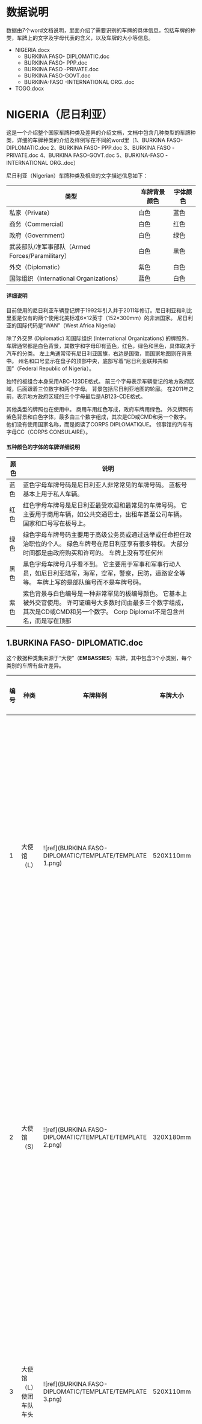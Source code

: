 # 数据说明

数据由7个word文档说明，里面介绍了需要识别的车牌的具体信息，包括车牌的种类，车牌上的文字及字母代表的含义，以及车牌的大小等信息。

- NIGERIA.docx
  - BURKINA FASO- DIPLOMATIC.doc
  - BURKINA FASO- PPP.doc
  - BURKINA FASO -PRIVATE.doc
  - BURKINA FASO-GOVT.doc
  - BURKINA-FASO -INTERNATIONAL ORG..doc
- TOGO.docx



# NIGERIA（尼日利亚）

这是一个介绍整个国家车牌种类及差异的介绍文档，文档中包含几种类型的车牌种类，详细的车牌种类的介绍及样例写在不同的word里（1、BURKINA FASO- DIPLOMATIC.doc  2、BURKINA FASO- PPP.doc  3、BURKINA FASO -PRIVATE.doc  4、BURKINA FASO-GOVT.doc  5、BURKINA-FASO -INTERNATIONAL ORG..doc）

尼日利亚（Nigerian）车牌种类及相应的文字描述信息如下：

| 类型                                             | 车牌背景颜色 | 字体颜色 |
| ------------------------------------------------ | ------------ | -------- |
| 私家（Private）                                  | 白色         | 蓝色     |
| 商务（Commercial）                               | 白色         | 红色     |
| 政府（Government）                               | 白色         | 绿色     |
| 武装部队/准军事部队（Armed Forces/Paramilitary） | 白色         | 黑色     |
| 外交（Diplomatic）                               | 紫色         | 白色     |
| 国际组织（International Organizations）          | 蓝色         | 白色     |



#### 详细说明

目前使用的尼日利亚车辆登记牌于1992年引入并于2011年修订。尼日利亚和利比里亚是仅有的两个使用北美标准6×12英寸（152×300mm）的非洲国家。 尼日利亚的国际代码是“WAN”（West Africa Nigeria）

除了外交界 (Diplomatic) 和国际组织 (International Organizations) 的牌照外，车牌通常都是白色背景，其数字和字母印有蓝色，红色，绿色和黑色，具体取决于汽车的分类。 左上角通常带有尼日利亚国旗，右边是国徽，而国家地图则在背景中。 州名和口号显示在盘子的顶部中央，底部写着“尼日利亚联邦共和国”（Federal Republic of Nigeria）。

独特的板组合本身采用ABC-123DE格式。 前三个字母表示车辆登记的地方政府区域，后面跟着三位数字和两个字母。 背景包括尼日利亚地图的轮廓。 在2011年之前，表示地方政府区域的三个字母最后是AB123-CDE格式。

其他类型的牌照也在使用中。 商用车用红色写成，政府车牌用绿色。 外交牌照有紫色背景和白色字体，最多由三个数字组成，其次是CD或CMD和另一个数字。 他们没有使用国家名称，而是阅读了CORPS DIPLOMATIQUE。 领事馆的汽车有字母CC（CORPS CONSULAIRE）。



#### 五种颜色的字体的车牌详细说明

| 颜色 | 说明                                                         |
| ---- | ------------------------------------------------------------ |
| 蓝色 | 蓝色字母车牌号码是尼日利亚人非常常见的车牌号码。 蓝板号基本上用于私人车辆。 |
| 红色 | 红色字母车牌号是尼日利亚最受欢迎和最常见的车牌号码。 它主要用于商用车辆，如公共交通巴士，出租车甚至公司车辆。 国家和口号写在板号上。 |
| 绿色 | 绿色字母车牌号码主要用于高级公务员或通过选举或任命担任政治职位的个人。 绿色车牌号在尼日利亚享有很多特权。 大部分时间都是由政府购买和许可的。 车牌上没有写任何州 |
| 黑色 | 黑色字母车牌号几乎看不到。 它主要用于军事和军事行动人员，如尼日利亚陆军，海军，空军，警察，民防，道路安全等等。 车牌上写的是部队编号而不是车牌号码。 |
| 紫色 | 紫色背景与白色编号是一种非常罕见的板编号颜色。 它基本上被外交官使用。 许可证编号大多数时间由最多三个数字组成，其次是CD或CMD和另一个数字。 Corp Diplomat不是包含州名，而是写在顶部 |





## 1.BURKINA FASO- DIPLOMATIC.doc

这个数据种类集来源于“大使”（**EMBASSIES**）车牌，其中包含3个小类别，每个类别的车牌有些许差异。

| 编号 | 种类                    | 车牌样例                                                 | 车牌大小  | 车牌材料 | 案例图                                                      | 说明                                                         |
| ---- | ----------------------- | -------------------------------------------------------- | --------- | -------- | ----------------------------------------------------------- | ------------------------------------------------------------ |
| 1    | 大使馆（L）             | ![ref](BURKINA FASO- DIPLOMATIC/TEMPLATE/TEMPLATE 1.png) | 520X110mm | 反光板   | [link](BURKINA FASO- DIPLOMATIC/Embassy(L))                 | 前两个数字代表国家，CD代表外交使团，后四个数字是随机选择的。 和带有圆圈布基纳法索地图的BF。 板材背景为绿色，字体为橙色。 |
| 2    | 大使馆（S）             | ![ref](BURKINA FASO- DIPLOMATIC/TEMPLATE/TEMPLATE 2.png) | 320X180mm | 反光板   | [link](BURKINA FASO- DIPLOMATIC/Embassy (S))                | 前两个数字代表国家，CD代表外交使团，后四个数字是随机选择的。 和带有圆圈布基纳法索地图的BF。板材背景为绿色，字体为橙色。 |
| 3    | 大使馆（L）使团车队车头 | ![ref](BURKINA FASO- DIPLOMATIC/TEMPLATE/TEMPLATE 3.png) | 520X110mm | 反光板   | [link](BURKINA FASO- DIPLOMATIC/Embassy (L)HEAD OF MISSION) | 前两个数字代表国家，CMD代表外交使团团长和BF带有圆圈的布基纳法索地图。 板材背景为绿色，字体为橙色。 |

注：L表示较长的车牌（520X110mm)

​	S表示较短的车牌（320X180mm)

以下均适用



## 2.BURKINA FASO- PPP.doc

这个数据种类集来源于“公共私营伙伴关系”（**PUBLIC PRIVATE PARTNERSHIP**）车牌，其中包含3个小类别，每个类别的车牌有些许差异。

| 编号 | 种类       | 车牌样例                                          | 车牌大小  | 车牌材料 | 案例图                               | 说明                                                         |
| ---- | ---------- | ------------------------------------------------- | --------- | -------- | ------------------------------------ | ------------------------------------------------------------ |
| 1    | PPPs (L)   | ![ref](BURKINA FASO- PPP\TEMPLATE\TEMPLATE 1.png) | 520X110mm | 反光板   | [link](BURKINA FASO- PPP\PPPs (L))   | 前两个数字代表注册省，E代表PPP，后四个数字是随机选择的，BF带有圆圈的布基纳法索地图。 板材背景为蓝色，字体为白色。 |
| 2    | PPPs (S)   | ![ref](BURKINA FASO- PPP\TEMPLATE\TEMPLATE 2.png) | 320X180mm | 反光板   | [link](BURKINA FASO- PPP\PPPs (S))   | 前两个数字代表注册省，E代表PPP，后四个数字是随机选择的，BF带有圆圈的布基纳法索地图。 板材背景为蓝色，字体为白色。 |
| 3    | PPP TYPE 2 | ![ref](BURKINA FASO- PPP\TEMPLATE\TEMPLATE 3.png) | 520X110mm | 反光板   | [link](BURKINA FASO- PPP\PPP TYPE 2) | 前两个数字代表注册省，E代表PPP，后四个数字是随机选择的，BF带有圆圈的布基纳法索地图。IT表明车辆暂时免征进口税。板材背景为蓝色，字体为白色。 |



## 3.BURKINA FASO -PRIVATE.doc

这个数据种类集来源于“私家车”（**PRIVATE**）车牌，其中包含5个小类别，每个类别的车牌有些许差异。



| 编号 | 种类                                   | 车牌样例                                              | 车牌大小  | 车牌材料 | 案例图                                                       | 说明                                                         |
| ---- | -------------------------------------- | ----------------------------------------------------- | --------- | -------- | ------------------------------------------------------------ | ------------------------------------------------------------ |
| 1    | Private (Personal and Commercial)(L)*  | ![ref](BURKINA FASO -PRIVATE\TEMPLATE\TEMPLATE 1.png) | 520X110mm | 反光板   | [link](BURKINA FASO -PRIVATE\Private (Personal and Commercial)(L)) | 前两个数字代表注册省，两个字母代表注册年份，最后四个数字随机选择，BF带有圆圈布基纳法索地图。 字体为黑色，背景为白色。 |
| 2    | Private (Personal and Commercial) (S)* | ![ref](BURKINA FASO -PRIVATE\TEMPLATE\TEMPLATE 2.png) | 320X180mm | 反光板   | [link](BURKINA FASO -PRIVATE\Private (Personal and Commercial) (S)) | 前两个数字代表注册省，两个字母代表注册年份，最后四个数字随机选择，BF带有圆圈布基纳法索地图。 字体为黑色，背景为白色。 |
| 3    | Motor                                  | ![ref](BURKINA FASO -PRIVATE\TEMPLATE\TEMPLATE 3.png) | 250x130mm | 反光板   | [link](BURKINA FASO -PRIVATE\Motor)                          | 前两个数字代表注册省，两个字母代表注册年份，最后四个数字随机选择，BF带有圆圈布基纳法索地图。 字体为黑色，背景为白色。 |
| 4    | Temporary Project Type 1(L)            | ![ref](BURKINA FASO -PRIVATE\TEMPLATE\TEMPLATE 4.png) | 520X110mm | 反光板   | [link](BURKINA FASO -PRIVATE\Temporary Project Type 1(L))    | 前两个数字代表注册省，两个字母代表注册年份，最后四个数字随机选择，BF带有圆圈布基纳法索地图。IT表示车辆暂时免征进口税。字体为黑色，背景为白色。 |
| 5    | Temporary Project Type 1 (S)           | ![ref](BURKINA FASO -PRIVATE\TEMPLATE\TEMPLATE 5.png) | 320X180mm | 反光板   | [link](BURKINA FASO -PRIVATE\Temporary Project Type 1 (S))   | 前两个数字代表注册省，两个字母代表注册年份，最后四个数字随机选择，BF带有圆圈布基纳法索地图。 IT表示车辆暂时免征进口税。字体为黑色，背景为白色。 |

注意：个人和商用车辆的车牌之间没有区别



## 4.BURKINA FASO-GOVT.doc

这个数据种类集来源于“政府部门车”（**GOVERNMENT**）车牌，其中包含8个小类别，每个类别的车牌有些许差异。

| 编号 | 种类               | 车牌样例                                          | 车牌大小  | 车牌材料 | 案例图                                       | 说明                                                         |
| ---- | ------------------ | ------------------------------------------------- | --------- | -------- | -------------------------------------------- | ------------------------------------------------------------ |
| 1    | MDAs Type 1(L)     | ![ref](BURKINA FASO-GOVT\TEMPLATE\TEMPLATE 1.png) | 520X110mm | 反光板   | [link](BURKINA FASO-GOVT\MDAs Type 1(L))     | 前两个数字代表登记省，AA显示车辆是国有的，后四个数字是随机选择的，BF带有圆圈的布基纳法索地图。 字体为白色，背景为红色。 |
| 2    | MDAs Type 1(S)     | ![ref](BURKINA FASO-GOVT\TEMPLATE\TEMPLATE 2.png) | 320X180mm | 反光板   | [link](BURKINA FASO-GOVT\MDAs Type 1(S))     | 前两个数字代表登记省，AA显示车辆是国有的，后四个数字是随机选择的，BF带有圆圈的布基纳法索地图。 字体为白色，背景为红色。 |
| 3    | MDAs Type 2        | ![ref](BURKINA FASO-GOVT\TEMPLATE\TEMPLATE 3.png) | 320X180mm | 反光板   | [link](BURKINA FASO-GOVT\MDAs Type 2)        | 前两个数字代表登记省，C表示车辆是当地集会的公共所有，后四个数字是随机选择的，BF带有圆圈的布基纳法索地图。 字体为白色，背景为红色。 |
| 4    | MDAs Type 3        | ![ref](BURKINA FASO-GOVT\TEMPLATE\TEMPLATE 4.png) | 520X110mm | 反光板   | [link](BURKINA FASO-GOVT\MDAs Type 3)        | 前两个数字代表登记省，AA显示车辆是国有的，后四个数字是随机选择的，IT表明车辆暂时免征进口税，而BF则带有圆圈的布基纳法索地图。字体为白色，背景为红色。 |
| 5    | Gendarmerie Type1  | ![ref](BURKINA FASO-GOVT\TEMPLATE\TEMPLATE 5.png) | 520X110mm | 反光板   | [link](BURKINA FASO-GOVT\Gendarmerie Type1)  | 2表示宪兵车辆，后四个数字是随机选择的，后跟宪兵队徽章，EMGN是国家宪兵队总部的首字母。字体为白色，背景为黑色。 |
| 6    | Gendarmerie Type 2 | ![ref](BURKINA FASO-GOVT\TEMPLATE\TEMPLATE 6.png) | 520X110mm | 普通车牌 | [link](BURKINA FASO-GOVT\Gendarmerie Type 2) | 2表示宪兵车辆，后四个数字是随机选择的，后跟宪兵队徽章，G3代表宪兵队的其中一个单位。字体为白色，背景为黑色。 |
| 7    | Gendarmerie Type 3 | ![ref](BURKINA FASO-GOVT\TEMPLATE\TEMPLATE 7.png) | 520X110mm | 反光板   | [link](BURKINA FASO-GOVT\Gendarmerie Type 3) | 布基纳法索旗帜，2表示宪兵车辆，后四个数字是随机选择的，DC代表宪兵队的其中一个单位。字体为白色，背景为黑色。 |
| 8    | National Police    | ![ref](BURKINA FASO-GOVT\TEMPLATE\TEMPLATE 8.png) | 520X110mm | 普通车牌 | [link](BURKINA FASO-GOVT\National Police)    | 警察标志，PN代表国家警察，后四个数字是随机选择的，后跟BF字母。字体为白色，背景为黑色。 |



## 5.BURKINA-FASO -INTERNATIONAL ORG..doc

这个数据种类集来源于“国际组织”（**INTERNATIONAL ORGANISATIONS**）车牌，其中包含2个小类别，每个类别的车牌有些许差异。

| 编号 | 种类                            | 车牌样例                                                     | 车牌大小  | 车牌材料 | 案例图                                                       | 说明                                                         |
| ---- | ------------------------------- | ------------------------------------------------------------ | --------- | -------- | ------------------------------------------------------------ | ------------------------------------------------------------ |
| 1    | International Organisation(L)   | ![ref](BURKINA-FASO -INTERNATIONAL ORG\TEMPLATE\TEMPLATE 1.png) | 520X110mm | 反光板   | [link](BURKINA-FASO -INTERNATIONAL ORG\International Organisation(L)) | 前两个数字代表组织，IN代表国际组织，最后四个数字是随机选择的，BF带有圆圈的布基纳法索地图。 板材背景为绿色，字体为橘黄色。 |
| 2    | International Organisation  (S) | ![ref](BURKINA-FASO -INTERNATIONAL ORG\TEMPLATE\TEMPLATE 2.png) | 320X180mm | 反光板   | [link](BURKINA-FASO -INTERNATIONAL ORG\International Organisation  (S)) | 前两个数字代表组织，IN代表国际组织，最后四个数字是随机选择的，BF带有圆圈的布基纳法索地图。 板材背景为绿色，字体为橘黄色。 |





# TOGO（多哥共和国）

TOGO在文档中详细说明了ANPR（自动车牌号码识别系统）的车牌数据采集模板，详细的车牌种类信息描述如下：

| 国家 | 类型             | 车牌模板                              | 尺寸       | 车牌材料   | 描述                                                         | 数据集（至少10张图片）               | 备注             |
| ---- | ---------------- | ------------------------------------- | ---------- | ---------- | ------------------------------------------------------------ | ------------------------------------ | ---------------- |
| TOGO | Type 1 (Sample)  | ![ref](TOGO\TEMPLATE\TEMPLATE 1.png)  | 520x120 mm | 两者均反光 | TOGO标识； 2个固定字母TG； 4个可变数字从'0'到9'； 绿色背景，白色字体； 白色圆点和右端是字母G，G下面的一横线和线下面的字母“A”。 | ![ref](TOGO\PICTURE SET\TYPE 1.png)  | 政府车辆         |
| TOGO | Type 2 (Sample)  | ![ref](TOGO\TEMPLATE\TEMPLATE 2.png)  | 440x220 mm | 车牌反光   | TOGO标识； 2个固定字母TG； 4个可变数字从'0'到9'； 2个固定数字01； 蓝色背景，白色字体； 车牌右上角有一个灰圆点 | ![ref](TOGO\PICTURE SET\TYPE 2.png)  | 国际组织         |
| TOGO | Type 3 (Sample)  | ![ref](TOGO\TEMPLATE\TEMPLATE 3.png)  | 520x110 mm | 两者均反光 | TOGO标识； 2个固定字母TG； 4个可变数字从'0'到9'； 2个固定字母从A到Z和一灰色圆点； 白色背景，黑色字体 | ![ref](TOGO\PICTURE SET\TYPE 3.png)  | 私家车           |
| TOGO | Type 4 (Sample)  | ![ref](TOGO\TEMPLATE\TEMPLATE 4.png)  | 520x110 mm | 车牌反光   | TOGO标识； 2个固定字母TG； 2个可变数字从'0'到9'； 3个固定字母CMD和一圆点； 2个固定可变数字从0-9； 蓝色背景，白色字体 | ![ref](TOGO\PICTURE SET\TYPE 4.png)  | 仅用于大使       |
| TOGO | Type 5 (Sample)  | ![ref](TOGO\TEMPLATE\TEMPLATE 5.png)  | 520x120 mm | 车牌反光   | TOGO标识； 2个固定字母TG； 2个固定字母AT和一圆点； 4个可变数字从0-9； 蓝色背景，红色字体 | ![ref](TOGO\PICTURE SET\TYPE 5.png)  | 辅助技术车辆     |
| TOGO | Type 6 (Sample)  | ![ref](TOGO\TEMPLATE\TEMPLATE 6.png)  | 440x229 mm | 车牌反光   | TOGO标识； 2个固定字母TG； 2个可变数字从0-9； 3个固定字母PAT； 3个可变数字从0-9； 蓝色背景，白色字体； 车牌右上角有一个灰圆点 | ![ref](TOGO\PICTURE SET\TYPE 6.png)  | 协议一致技术车辆 |
| TOGO | Type 7 (Sample)  | ![ref](TOGO\TEMPLATE\TEMPLATE 7.png)  | 520x110 mm | 车牌反光   | TOGO标识； 2个固定字母TG； 2个固定字母CD ；2个可变数字从0-9和一灰色圆点； 2个固定数字01； 蓝色背景，白色字体 | ![ref](TOGO\PICTURE SET\TYPE 7.png)  | 外交车辆         |
| TOGO | Type 8 (Sample)  | ![ref](TOGO\TEMPLATE\TEMPLATE 8.png)  | 440x220 mm | 车牌反光   | TOGO标识； 2个固定字母TG； 2个固定字母AE ；4个可变数字从0-9和右上角有一灰色圆点； 白色背景，红色字体 | ![ref](TOGO\PICTURE SET\TYPE 8.png)  | 辅助经济车辆使用 |
| TOGO | Type 9 (Sample)  | ![ref](TOGO\TEMPLATE\TEMPLATE 9.png)  | 520x120 mm | 车牌反光   | TOGO标识； 2个固定字母TG；4个可变数字从0-9； 2个固定字母AO   | ![ref](TOGO\PICTURE SET\TYPE 9.png)  |                  |
| TOGO | Type 10 (Sample) | ![ref](TOGO\TEMPLATE\TEMPLATE 10.png) | 520x120 mm | 车牌反光   | TOGO标识； 2个固定字母TG； 4个可变数字从0-9和一绿色圆点； 2个固定字母第一个字母固定为A，另一个可变从A-Z； 黄色背景，红色字体 | ![ref](TOGO\PICTURE SET\TYPE 10.png) | 商用车辆         |

